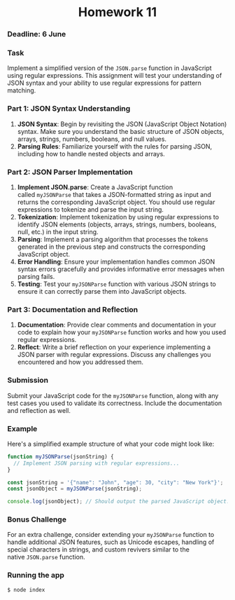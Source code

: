 # <div align="center">Homework 11</div>
### Deadline: 6 June
### Task

Implement a simplified version of the `JSON.parse` function in JavaScript using regular expressions. This assignment will test your understanding of JSON syntax and your ability to use regular expressions for pattern matching.

### **Part 1: JSON Syntax Understanding**

1. **JSON Syntax**: Begin by revisiting the JSON (JavaScript Object Notation) syntax. Make sure you understand the basic structure of JSON objects, arrays, strings, numbers, booleans, and null values.
2. **Parsing Rules**: Familiarize yourself with the rules for parsing JSON, including how to handle nested objects and arrays.

### **Part 2: JSON Parser Implementation**

1. **Implement JSON.parse**: Create a JavaScript function called `myJSONParse` that takes a JSON-formatted string as input and returns the corresponding JavaScript object. You should use regular expressions to tokenize and parse the input string.
2. **Tokenization**: Implement tokenization by using regular expressions to identify JSON elements (objects, arrays, strings, numbers, booleans, null, etc.) in the input string.
3. **Parsing**: Implement a parsing algorithm that processes the tokens generated in the previous step and constructs the corresponding JavaScript object.
4. **Error Handling**: Ensure your implementation handles common JSON syntax errors gracefully and provides informative error messages when parsing fails.
5. **Testing**: Test your `myJSONParse` function with various JSON strings to ensure it can correctly parse them into JavaScript objects.

### **Part 3: Documentation and Reflection**

1. **Documentation**: Provide clear comments and documentation in your code to explain how your `myJSONParse` function works and how you used regular expressions.
2. **Reflect**: Write a brief reflection on your experience implementing a JSON parser with regular expressions. Discuss any challenges you encountered and how you addressed them.

### **Submission**

Submit your JavaScript code for the `myJSONParse` function, along with any test cases you used to validate its correctness. Include the documentation and reflection as well.

### **Example**

Here's a simplified example structure of what your code might look like:

```jsx
function myJSONParse(jsonString) {
  // Implement JSON parsing with regular expressions...
}

const jsonString = '{"name": "John", "age": 30, "city": "New York"}';
const jsonObject = myJSONParse(jsonString);

console.log(jsonObject); // Should output the parsed JavaScript object.
```

### **Bonus Challenge**

For an extra challenge, consider extending your `myJSONParse` function to handle additional JSON features, such as Unicode escapes, handling of special characters in strings, and custom revivers similar to the native `JSON.parse` function.

### **Running the app**

```bash
$ node index
```